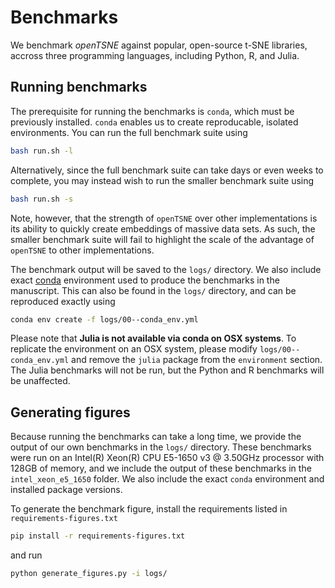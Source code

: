 # Benchmarks

We benchmark *openTSNE* against popular, open-source t-SNE libraries, accross three programming languages, including Python, R, and Julia.

## Running benchmarks

The prerequisite for running the benchmarks is `conda`, which must be previously installed. `conda` enables us to create reproducable, isolated environments. You can run the full benchmark suite using

```bash
bash run.sh -l
```

Alternatively, since the full benchmark suite can take days or even weeks to complete, you may instead wish to run the smaller benchmark suite using

```bash
bash run.sh -s
```

Note, however, that the strength of `openTSNE` over other implementations is its ability to quickly create embeddings of massive data sets. As such, the smaller benchmark suite will fail to highlight the scale of the advantage of `openTSNE` to other implementations.

The benchmark output will be saved to the `logs/` directory. We also include exact [conda](https://docs.conda.io/en/latest/miniconda.html) environment used to produce the benchmarks in the manuscript. This can also be found in the `logs/` directory, and can be reproduced exactly using

```bash
conda env create -f logs/00--conda_env.yml
```

Please note that **Julia is not available via conda on OSX systems**. To replicate the environment on an OSX system, please modify `logs/00--conda_env.yml` and remove the `julia` package from the `environment` section. The Julia benchmarks will not be run, but the Python and R benchmarks will be unaffected.

## Generating figures

Because running the benchmarks can take a long time, we provide the output of our own benchmarks in the `logs/` directory. These benchmarks were run on an Intel(R) Xeon(R) CPU E5-1650 v3 @ 3.50GHz processor with 128GB of memory, and we include the output of these benchmarks in the `intel_xeon_e5_1650` folder. We also include the exact `conda` environment and installed package versions.

To generate the benchmark figure, install the requirements listed in `requirements-figures.txt`

```bash
pip install -r requirements-figures.txt
```

and run

```bash
python generate_figures.py -i logs/
```